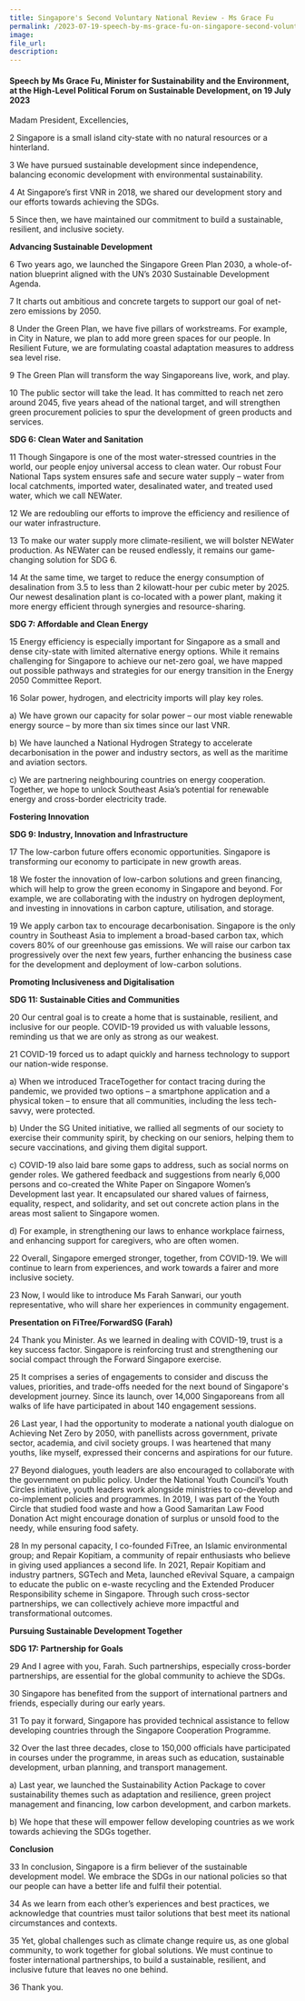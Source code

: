 ```yaml
---
title: Singapore's Second Voluntary National Review - Ms Grace Fu
permalink: /2023-07-19-speech-by-ms-grace-fu-on-singapore-second-voluntary-national-review
image:
file_url:
description:
---
```


#### Speech by Ms Grace Fu, Minister for Sustainability and the Environment, at the High-Level Political Forum on Sustainable Development, on 19 July 2023

Madam President, Excellencies,

2  Singapore is a small island city-state with no natural resources or a hinterland.

3  We have pursued sustainable development since independence, balancing economic development with environmental sustainability.

4  At Singapore’s first VNR in 2018, we shared our development story and our efforts towards achieving the SDGs. 

5  Since then, we have maintained our commitment to build a sustainable, resilient, and inclusive society.

**Advancing Sustainable Development**

6  Two years ago, we launched the Singapore Green Plan 2030, a whole-of-nation blueprint aligned with the UN’s 2030 Sustainable Development Agenda.

7  It charts out ambitious and concrete targets to support our goal of net-zero emissions by 2050.

8  Under the Green Plan, we have five pillars of workstreams. For example, in City in Nature, we plan to add more green spaces for our people. In Resilient Future, we are formulating coastal adaptation measures to address sea level rise.

9  The Green Plan will transform the way Singaporeans live, work, and play.

10  The public sector will take the lead. It has committed to reach net zero around 2045, five years ahead of the national target, and will strengthen green procurement policies to spur the development of green products and services.

**SDG 6: Clean Water and Sanitation**

11  Though Singapore is one of the most water-stressed countries in the world, our people enjoy universal access to clean water. Our robust Four National Taps system ensures safe and secure water supply – water from local catchments, imported water, desalinated water, and treated used water, which we call NEWater.

12  We are redoubling our efforts to improve the efficiency and resilience
of our water infrastructure.

13  To make our water supply more climate-resilient, we will bolster NEWater production. As NEWater can be reused endlessly, it remains our game-changing solution for SDG 6.

14  At the same time, we target to reduce the energy consumption of desalination from 3.5 to less than 2 kilowatt-hour per cubic meter by 2025. Our newest desalination plant is co-located with a power plant, making it more energy efficient through synergies and resource-sharing.

**SDG 7: Affordable and Clean Energy**

15  Energy efficiency is especially important for Singapore as a small and dense city-state with limited alternative energy options. While it remains challenging for Singapore to achieve our net-zero goal, we have mapped out possible pathways and strategies for our energy transition in the Energy 2050 Committee Report.

16  Solar power, hydrogen, and electricity imports will play key roles.

a)  We have grown our capacity for solar power – our most viable renewable energy source – by more than six times since our last VNR.

b)  We have launched a National Hydrogen Strategy to accelerate decarbonisation in the power and industry sectors, as well as the maritime and aviation sectors.

c)  We are partnering neighbouring countries on energy cooperation. Together, we hope to unlock Southeast Asia’s potential for renewable energy and cross-border electricity trade.

**Fostering Innovation**

**SDG 9: Industry, Innovation and Infrastructure**

17  The low-carbon future offers economic opportunities. Singapore is transforming our economy to participate in new growth areas.

18  We foster the innovation of low-carbon solutions and green financing, which will help to grow the green economy in Singapore and beyond. For example, we are collaborating with the industry on hydrogen deployment, and investing in innovations in carbon capture, utilisation, and storage.

19  We apply carbon tax to encourage decarbonisation. Singapore is the only country in Southeast Asia to implement a broad-based carbon tax, which covers 80% of our greenhouse gas emissions. We will raise our carbon tax progressively over the next few years, further enhancing the business case for the development and deployment of low-carbon solutions.

**Promoting Inclusiveness and Digitalisation**

**SDG 11: Sustainable Cities and Communities**

20  Our central goal is to create a home that is sustainable, resilient, and inclusive for our people. COVID-19 provided us with valuable lessons, reminding us that we are only as strong as our weakest.

21  COVID-19 forced us to adapt quickly and harness technology to support our nation-wide response.

a)  When we introduced TraceTogether for contact tracing during the pandemic, we provided two options – a smartphone application and a physical token – to ensure that all communities, including the less tech-savvy, were protected.

b)  Under the SG United initiative, we rallied all segments of our society to exercise their community spirit, by checking on our seniors, helping them to secure vaccinations, and giving them digital support.

c)  COVID-19 also laid bare some gaps to address, such as social norms on gender roles. We gathered feedback and suggestions from nearly 6,000 persons and co-created the White Paper on Singapore Women’s Development last year. It encapsulated our shared values of fairness, equality, respect, and solidarity, and set out concrete action plans in the areas most salient to Singapore women.

d)  For example, in strengthening our laws to enhance workplace fairness, and enhancing support for caregivers, who are often women.

22  Overall, Singapore emerged stronger, together, from COVID-19. We will continue to learn from experiences, and work towards a fairer and more inclusive society. 

23  Now, I would like to introduce Ms Farah Sanwari, our youth representative, who will share her experiences in community engagement.

**Presentation on FiTree/ForwardSG (Farah)**

24  Thank you Minister. As we learned in dealing with COVID-19, trust is a key success factor. Singapore is reinforcing trust and strengthening our social compact through the Forward Singapore exercise.

25  It comprises a series of engagements to consider and discuss the values, priorities, and trade-offs needed for the next bound of Singapore's development journey. Since its launch, over 14,000 Singaporeans from all walks of life have participated in about 140 engagement sessions.

26  Last year, I had the opportunity to moderate a national youth dialogue on Achieving Net Zero by 2050, with panellists across government, private sector, academia, and civil society groups. I was heartened that many youths, like myself, expressed their concerns and aspirations for our future.

27  Beyond dialogues, youth leaders are also encouraged to collaborate with the government on public policy. Under the National Youth Council’s Youth Circles initiative, youth leaders work alongside ministries to co-develop and co-implement policies and programmes. In 2019, I was part of the Youth Circle that studied food waste and how a Good Samaritan Law Food Donation Act might encourage donation of surplus or unsold food to the needy, while ensuring food safety.

28  In my personal capacity, I co-founded FiTree, an Islamic environmental group; and Repair Kopitiam, a community of repair enthusiasts who believe in giving used appliances a second life. In 2021, Repair Kopitiam and industry partners, SGTech and Meta, launched eRevival Square, a campaign to educate the public on e-waste recycling and the Extended Producer Responsibility scheme in Singapore. Through such cross-sector partnerships, we can collectively achieve more impactful and transformational outcomes.

**Pursuing Sustainable Development Together**

**SDG 17: Partnership for Goals**

29  And I agree with you, Farah. Such partnerships, especially cross-border partnerships, are essential for the global community to achieve the SDGs.

30  Singapore has benefited from the support of international partners and friends, especially during our early years.

31  To pay it forward, Singapore has provided technical assistance to fellow developing countries through the Singapore Cooperation Programme.

32  Over the last three decades, close to 150,000 officials have participated in courses under the programme, in areas such as education, sustainable development, urban planning, and transport management.

a)  Last year, we launched the Sustainability Action Package to cover sustainability themes such as adaptation and resilience, green project management and financing, low carbon development, and carbon markets.

b)  We hope that these will empower fellow developing countries as we work towards achieving the SDGs together.

**Conclusion**

33  In conclusion, Singapore is a firm believer of the sustainable development model. We embrace the SDGs in our national policies so that our people can have a better life and fulfil their potential.

34  As we learn from each other’s experiences and best practices, we acknowledge that countries must tailor solutions that best meet its national circumstances and contexts.

35  Yet, global challenges such as climate change require us, as one global community, to work together for global solutions. We must continue to foster international partnerships, to build a sustainable, resilient, and inclusive future that leaves no one behind.

36  Thank you.
